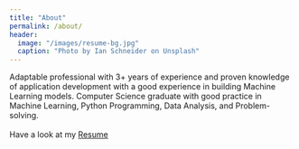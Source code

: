 ```yaml
---
title: "About"
permalink: /about/
header:
  image: "/images/resume-bg.jpg"
  caption: "Photo by Ian Schneider on Unsplash"
---
```


Adaptable professional with 3+ years of experience and proven knowledge of application development with a good experience in building Machine Learning models. Computer Science graduate with good practice in Machine Learning, Python Programming, Data Analysis, and Problem-solving.<br>
<br>
Have a look at my [Resume](/_pages/resume.html)<br>
